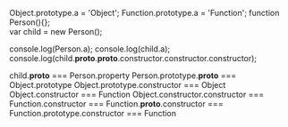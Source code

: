 Object.prototype.a = 'Object';
Function.prototype.a = 'Function';
function Person(){};        
var child = new Person();

console.log(Person.a);
console.log(child.a);
console.log(child.__proto__.__proto__.constructor.constructor.constructor);


child.__proto__ === Person.property
Person.prototype.__proto__ === Object.prototype
Object.prototype.constructor === Object
Object.constructor === Function
Object.constructor.constructor === Function.constructor === Function.__proto__.constructor === Function.prototype.constructor === Function


